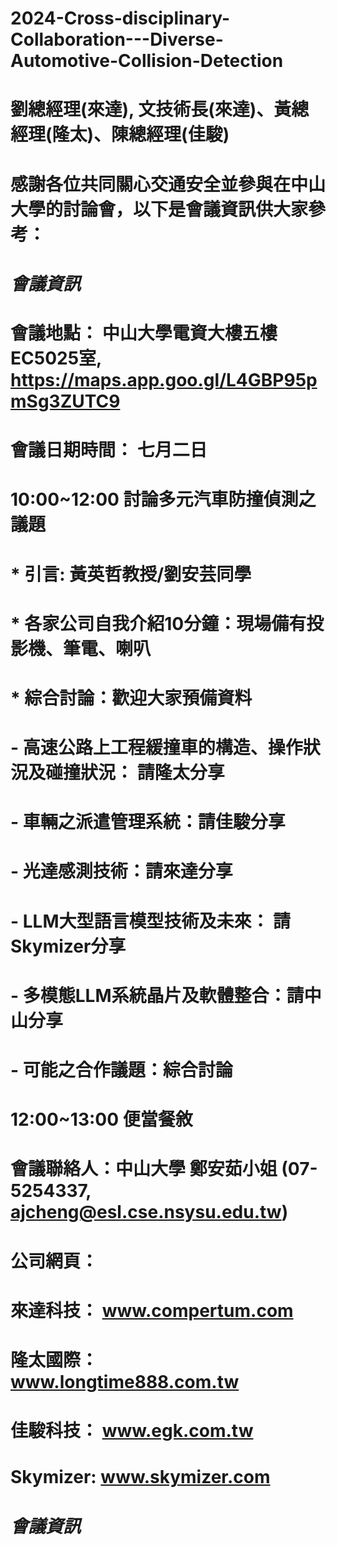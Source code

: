 # 2024-Cross-disciplinary-Collaboration---Diverse-Automotive-Collision-Detection

# 劉總經理(來達), 文技術長(來達)、黃總經理(隆太)、陳總經理(佳駿)
# 感謝各位共同關心交通安全並參與在中山大學的討論會，以下是會議資訊供大家參考：
# ***********會議資訊***********
# 會議地點： 中山大學電資大樓五樓 EC5025室, https://maps.app.goo.gl/L4GBP95pmSg3ZUTC9
# 會議日期時間： 七月二日
#   10:00~12:00 討論多元汽車防撞偵測之議題
#      * 引言: 黃英哲教授/劉安芸同學
#      * 各家公司自我介紹10分鐘：現場備有投影機、筆電、喇叭
#      * 綜合討論：歡迎大家預備資料
#         - 高速公路上工程緩撞車的構造、操作狀況及碰撞狀況： 請隆太分享
#         - 車輛之派遣管理系統：請佳駿分享
#         - 光達感測技術：請來達分享
#         - LLM大型語言模型技術及未來： 請Skymizer分享
#         - 多模態LLM系統晶片及軟體整合：請中山分享
#         - 可能之合作議題：綜合討論
#   12:00~13:00 便當餐敘
# 會議聯絡人：中山大學 鄭安茹小姐 (07-5254337, ajcheng@esl.cse.nsysu.edu.tw)
# 公司網頁：
# 來達科技： www.compertum.com
# 隆太國際： www.longtime888.com.tw
# 佳駿科技： www.egk.com.tw
# Skymizer:  www.skymizer.com
# ***********會議資訊***********
